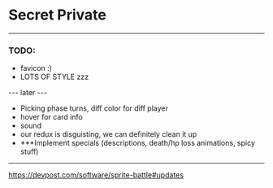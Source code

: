 # Secret Private  
  
--------------------------------------------------------  
  
### TODO:  
- favicon :)   
- LOTS OF STYLE zzz  
  
--- later ---  
  
- Picking phase turns, diff color for diff player  
- hover for card info  
- sound  
- our redux is disguisting, we can definitely clean it up  
- ***Implement specials (descriptions, death/hp loss animations, spicy stuff)  
  
--------------------------------------------------------     
    
https://devpost.com/software/sprite-battle#updates